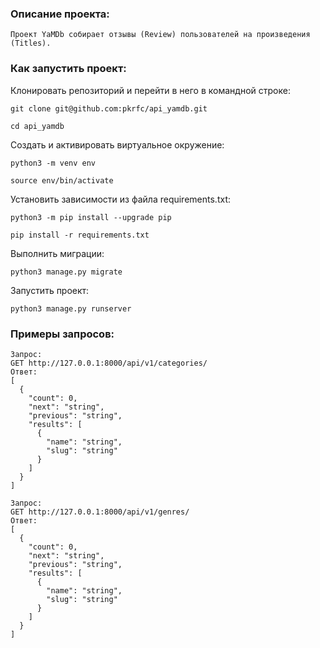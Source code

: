 ### Описание проекта:

```
Проект YaMDb собирает отзывы (Review) пользователей на произведения (Titles). 
```

### Как запустить проект:

Клонировать репозиторий и перейти в него в командной строке:

```
git clone git@github.com:pkrfc/api_yamdb.git
```

```
cd api_yamdb
```

Cоздать и активировать виртуальное окружение:

```
python3 -m venv env
```

```
source env/bin/activate
```

Установить зависимости из файла requirements.txt:

```
python3 -m pip install --upgrade pip
```

```
pip install -r requirements.txt
```

Выполнить миграции:

```
python3 manage.py migrate
```

Запустить проект:

```
python3 manage.py runserver
```

### Примеры запросов:

```
Запрос:
GET http://127.0.0.1:8000/api/v1/categories/
Ответ:
[
  {
    "count": 0,
    "next": "string",
    "previous": "string",
    "results": [
      {
        "name": "string",
        "slug": "string"
      }
    ]
  }
]

```

```
Запрос:
GET http://127.0.0.1:8000/api/v1/genres/
Ответ:
[
  {
    "count": 0,
    "next": "string",
    "previous": "string",
    "results": [
      {
        "name": "string",
        "slug": "string"
      }
    ]
  }
]
```